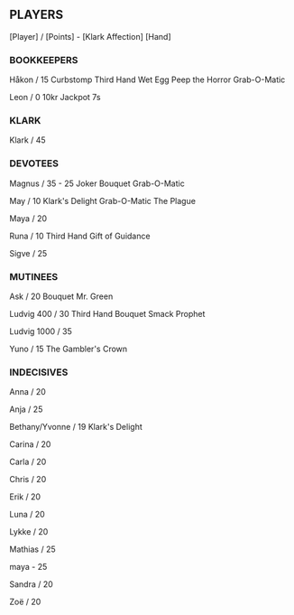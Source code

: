 ## PLAYERS

[Player] / [Points] - [Klark Affection]
[Hand]


### BOOKKEEPERS

Håkon / 15
Curbstomp
Third Hand
Wet Egg
Peep the Horror 
Grab-O-Matic

Leon / 0
10kr 
Jackpot 7s


### KLARK

Klark / 45


### DEVOTEES 

Magnus / 35 - 25
Joker
Bouquet 
Grab-O-Matic

May / 10
Klark's Delight
Grab-O-Matic
The Plague

Maya / 20

Runa / 10
Third Hand
Gift of Guidance

Sigve / 25


### MUTINEES 

Ask / 20
Bouquet 
Mr. Green

Ludvig 400 / 30
Third Hand
Bouquet
Smack
Prophet

Ludvig 1000 / 35

Yuno / 15
The Gambler's Crown


### INDECISIVES 

Anna / 20

Anja / 25

Bethany/Yvonne / 19
Klark's Delight

Carina / 20

Carla / 20

Chris / 20

Erik / 20

Luna / 20

Lykke / 20

Mathias / 25

maya - 25

Sandra / 20

Zoë / 20
